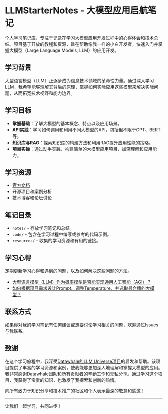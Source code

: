 # LLMStarterNotes - 大模型应用启航笔记

个人学习笔记库，专注于记录在学习大模型应用开发过程中的心得体会和技术总结。项目基于开放的教程和资源，旨在帮助像我一样的小白开发者，快速入门并掌握大模型（Large Language Models, LLM）的应用开发。

## 学习背景

大型语言模型（LLM）正逐步成为信息技术领域的革命性力量。通过深入学习LLM，我希望能够理解其背后的原理，掌握如何实际应用这些模型来解决实际问题，从而拓宽技术视野和能力边界。

## 学习目标

- **掌握基础**：了解大模型的基本概念、特点以及应用场景。
- **API实践**：学习如何调用和利用不同大模型的API，包括但不限于GPT、BERT等。
- **知识库与RAG**：探索知识库的构建方法和利用RAG提升应用性能的策略。
- **项目实操**：通过动手实践，构建简单的大模型应用项目，加深理解和应用能力。

## 学习资源

- [官方文档](https://github.com/FutureUnreal/LLMStarterNotes/blob/main/resources/%E5%AE%98%E6%96%B9%E6%96%87%E6%A1%A3.md)
- 开源项目和案例分析
- 技术博客和论坛讨论

## 笔记目录

- `notes/` - 存放学习笔记和总结。
- `code/` - 包含在学习过程中编写或参考的代码示例。
- `resources/` - 收集的学习资源和有用的链接。

## 学习心得

定期更新学习心得和遇到的问题，以及如何解决这些问题的方法。
- [大型语言模型（LLM）作为概率模型是否能实现通用人工智能（AGI）？](https://github.com/FutureUnreal/LLMStarterNotes/blob/main/notes/Task01-%E5%A4%A7%E6%A8%A1%E5%9E%8B%E7%AE%80%E4%BB%8B.md#%E9%97%AE%E9%A2%98%E6%80%9D%E8%80%83)
- [如何根据项目需求设计Prompt、调整Temperature，并选取最合适的大模型？](https://github.com/FutureUnreal/LLMStarterNotes/blob/main/notes/Task02-%E4%BD%BF%E7%94%A8API%E5%BC%80%E5%8F%91.md#%E9%97%AE%E9%A2%98%E6%80%9D%E8%80%83)

## 联系方式

如果你对我的学习笔记有任何建议或想要讨论学习相关的问题，欢迎通过Issues与我联系。

## 致谢

在这个学习旅程中，我深受[Datawhale的LLM Universe项目](https://github.com/datawhalechina/llm-universe)的启发和帮助。该项目提供了丰富的学习资源和案例，使我能够更加深入地理解和掌握大模型的应用。我非常感谢Datawhale团队和所有贡献者的辛勤工作和无私分享。通过学习这个项目，我获得了宝贵的知识，也激发了我探索和创新的热情。

向所有致力于知识分享和技术推广的社区和个人表示最深的敬意和感激！

---

让我们一起学习，共同进步！
